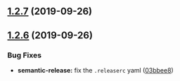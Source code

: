 ## [1.2.7](https://github.com/oleg-koval/trembita/compare/v1.2.6...v1.2.7) (2019-09-26)

## [1.2.6](https://github.com/oleg-koval/trembita/compare/v1.2.5...v1.2.6) (2019-09-26)


### Bug Fixes

* **semantic-release:** fix the `.releaserc` yaml ([03bbee8](https://github.com/oleg-koval/trembita/commit/03bbee8))
